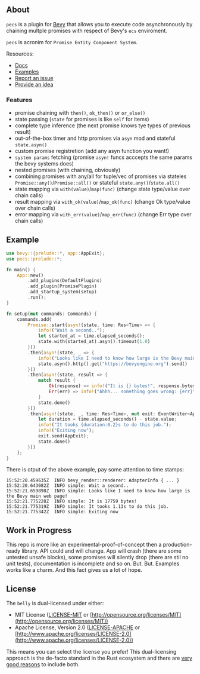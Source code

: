 ## About
`pecs` is a plugin for [Bevy](https://bevyengine.org) that allows you
to execute code asynchronously by chaining multple promises with respect
of Bevy's `ecs` enviroment.

`pecs` is acronim for `Promise Entity Component System`.

Resources:
- [Docs](https://docs.rs/pecs/)
- [Examples](https://github.com/jkb0o/pecs/tree/master/examples)
- [Report an issue](https://github.com/jkb0o/pecs/issues/new)
- [Provide an idea](https://github.com/jkb0o/pecs/issues/new)

### Features
- promise chaining with `then()`, `ok_then()` or `or_else()`
- state passing (`state` for promises is like `self` for items)
- complete type inference (the next promise knows tye types of previous result)
- out-of-the-box timer and http promises via `asyn` mod and stateful `state.asyn()`
- custom promise registretion (add any asyn function you want!)
- `system params` fetching (promise `asyn!` funcs acccepts the same params
  the bevy systems does)
- nested promises (with chaining, obviously)
- combining promises with any/all for tuple/vec of promises via stateles
  `Promise::any()`/`Promise::all()` or stateful `state.any()`/`state.all()`
- state mapping via `with(value)`/`map(func)` (change state type/value over chain calls)
- result mapping via `with_ok(value)`/`map_ok(func)` (change Ok type/value over chain calls)
- error mapping via `with_err(value)`/`map_err(func)` (change Err type over chain calls)

## Example
```rust
use bevy::{prelude::*, app::AppExit};
use pecs::prelude::*;

fn main() {
    App::new()
        .add_plugins(DefaultPlugins)
        .add_plugin(PromisePlugin)
        .add_startup_system(setup)
        .run();
}

fn setup(mut commands: Commands) {
    commands.add(
        Promise::start(asyn!(state, time: Res<Time> => {
            info!("Wait a second..");
            let started_at = time.elapsed_seconds();
            state.with(started_at).asyn().timeout(1.0)
        }))
        .then(asyn!(state, _ => {
            info!("Looks like I need to know how large is the Bevy main web page!");
            state.asyn().http().get("https://bevyengine.org").send()
        }))
        .then(asyn!(state, result => {
            match result {
                Ok(response) => info!("It is {} bytes!", response.bytes.len()),
                Err(err) => info!("Ahhh... something goes wrong: {err}")
            }
            state.done()
        }))
        .then(asyn!(state, _, time: Res<Time>, mut exit: EventWriter<AppExit> => {
            let duration = time.elapsed_seconds() - state.value;
            info!("It tooks {duration:0.2}s to do this job.");
            info!("Exiting now");
            exit.send(AppExit);
            state.done()
        }))
    );
}
```
There is otput of the above example, pay some attention to time stamps:
```text
15:52:20.459635Z  INFO bevy_render::renderer: AdapterInfo { ... }
15:52:20.643082Z  INFO simple: Wait a second..
15:52:21.659898Z  INFO simple: Looks like I need to know how large is the Bevy main web page!
15:52:21.775228Z  INFO simple: It is 17759 bytes!
15:52:21.775319Z  INFO simple: It tooks 1.13s to do this job.
15:52:21.775342Z  INFO simple: Exiting now
```

## Work in Progress

This repo is more like an experimental-proof-of-concept then a production-ready library.
API could and will change. App will crash (there are some untested unsafe blocks), some
promises will silently drop (there are stil no unit tests), documentation is incomplete
and so on. But. But. Examples works like a charm. And this fact gives us a lot of hope.

## License

The `belly` is dual-licensed under either:

- MIT License ([LICENSE-MIT](LICENSE-MIT) or [http://opensource.org/licenses/MIT](http://opensource.org/licenses/MIT))
- Apache License, Version 2.0 ([LICENSE-APACHE](LICENSE-APACHE) or [http://www.apache.org/licenses/LICENSE-2.0](http://www.apache.org/licenses/LICENSE-2.0))

This means you can select the license you prefer!
This dual-licensing approach is the de-facto standard in the Rust ecosystem and there are [very good reasons](https://github.com/bevyengine/bevy/issues/2373) to include both.